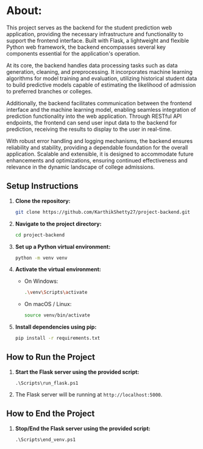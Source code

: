 # About: 

This project serves as the backend for the student prediction web application, providing the necessary infrastructure and functionality to support the frontend interface. Built with Flask, a lightweight and flexible Python web framework, the backend encompasses several key components essential for the application's operation.

At its core, the backend handles data processing tasks such as data generation, cleaning, and preprocessing. It incorporates machine learning algorithms for model training and evaluation, utilizing historical student data to build predictive models capable of estimating the likelihood of admission to preferred branches or colleges.

Additionally, the backend facilitates communication between the frontend interface and the machine learning model, enabling seamless integration of prediction functionality into the web application. Through RESTful API endpoints, the frontend can send user input data to the backend for prediction, receiving the results to display to the user in real-time.

With robust error handling and logging mechanisms, the backend ensures reliability and stability, providing a dependable foundation for the overall application. Scalable and extensible, it is designed to accommodate future enhancements and optimizations, ensuring continued effectiveness and relevance in the dynamic landscape of college admissions.

## Setup Instructions

1. **Clone the repository:**
   ```bash
   git clone https://github.com/KarthikShetty27/project-backend.git
   ```

2. **Navigate to the project directory:**
   ```bash
   cd project-backend
   ```

3. **Set up a Python virtual environment:**
   ```bash
   python -m venv venv
   ```

4. **Activate the virtual environment:**
   - On Windows:
     ```bash
     .\venv\Scripts\activate
     ```
   - On macOS / Linux:
     ```bash
     source venv/bin/activate
     ```

5. **Install dependencies using pip:**
   ```bash
   pip install -r requirements.txt
   ```

## How to Run the Project

1. **Start the Flask server using the provided script:**
   ```
   .\Scripts\run_flask.ps1
   ```

2. The Flask server will be running at `http://localhost:5000`.



## How to End the Project

1. **Stop/End the Flask server using the provided script:**
   ```
   .\Scripts\end_venv.ps1
   ```